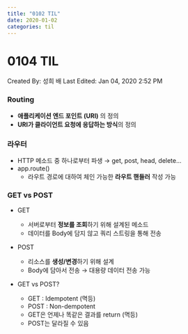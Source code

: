 ```yaml
---
title: "0102 TIL"
date: 2020-01-02
categories: til
---
```

# 0104 TIL

Created By: 성희 배
Last Edited: Jan 04, 2020 2:52 PM

### Routing

- **애플리케이션 엔드 포인트 (URI)** 의 정의
- **URI가 클라이언트 요청에 응답하는 방식**의 정의

### 라우터

- HTTP 메소드 중 하나로부터 파생 → get, post, head, delete...
- app.route()
    - 라우트 경로에 대하여 체인 가능한 **라우트 핸들러** 작성 가능

### GET vs POST

- GET
    - 서버로부터 **정보를 조회**하기 위해 설계된 메소드
    - 데이터를 Body에 담지 않고 쿼리 스트링을 통해 전송
- POST
    - 리소스를 **생성/변경**하기 위해 설계
    - Body에 담아서 전송 → 대용량 데이터 전송 가능

- GET vs POST?
    - GET : Idempotent (멱등)
    - POST : Non-dempotent
    - GET은 언제나 똑같은 결과를 return (멱등)
    - POST는 달라질 수 있음